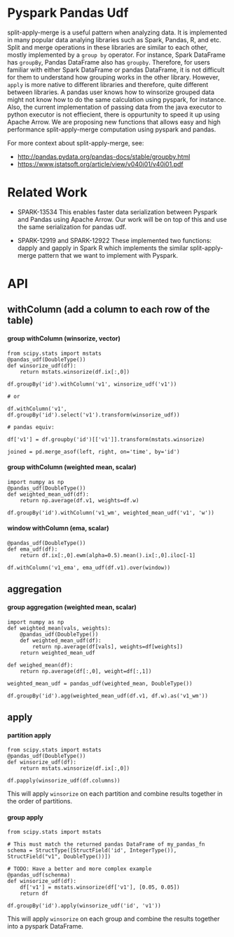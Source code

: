 Pyspark Pandas Udf
==================
split-apply-merge is a useful pattern when analyzing data. It is implemented in many popular data analying libraries such as Spark, Pandas, R, and etc. Split and merge operations in these libraries are similar to each other, mostly implemented by a `group by` operator. For instance, Spark DataFrame has `groupBy`, Pandas DataFrame also has `groupby`. Therefore, for users familiar with either Spark DataFrame or pandas DataFrame, it is not difficult for them to understand how grouping works in the other library. However, `apply` is more native to different libraries and therefore, quite different between libraries. A pandas user knows how to winsorize grouped data might not know how to do the same calculation using pyspark, for instance. Also, the current implementation of passing data from the java executor to python executor is not effiecient, there is oppurtunity to speed it up using Apache Arrow. We are proposing new functions that allows easy and high performance split-apply-merge computation using pyspark and pandas.

For more context about split-apply-merge, see:
* http://pandas.pydata.org/pandas-docs/stable/groupby.html
* https://www.jstatsoft.org/article/view/v040i01/v40i01.pdf

Related Work
============
* SPARK-13534
This enables faster data serialization between Pyspark and Pandas using Apache Arrow. Our work will be on top of this and use the same serialization for pandas udf.

* SPARK-12919 and SPARK-12922
These implemented two functions: dapply and gapply in Spark R which implements the similar split-apply-merge pattern that we want to implement with Pyspark.

API
===
## withColumn (add a column to each row of the table)
#### group withColumn (winsorize, vector)
```
from scipy.stats import mstats
@pandas_udf(DoubleType())
def winsorize_udf(df):
    return mstats.winsorize(df.ix[:,0])

df.groupBy('id').withColumn('v1', winsorize_udf('v1'))

# or

df.withColumn('v1', df.groupBy('id').select('v1').transform(winsorize_udf))

# pandas equiv:

df['v1'] = df.groupby('id')[['v1']].transform(mstats.winsorize)

joined = pd.merge_asof(left, right, on='time', by='id')
```

#### group withColumn (weighted mean, scalar)
```
import numpy as np
@pandas_udf(DoubleType())
def weighted_mean_udf(df):
    return np.average(df.v1, weights=df.w)

df.groupBy('id').withColumn('v1_wm', weighted_mean_udf('v1', 'w'))
```

#### window withColumn (ema, scalar)
```
@pandas_udf(DoubleType())
def ema_udf(df):
    return df.ix[:,0].ewm(alpha=0.5).mean().ix[:,0].iloc[-1]

df.withColumn('v1_ema', ema_udf(df.v1).over(window))
```

## aggregation
#### group aggregation (weighted mean, scalar)
```
import numpy as np
def weighted_mean(vals, weights):
    @pandas_udf(DoubleType())
    def weighted_mean_udf(df):
        return np.average(df[vals], weights=df[weights])
    return weighted_mean_udf

def weighed_mean(df):
    return np.average(df[:,0], weight=df[:,1])

weighted_mean_udf = pandas_udf(weighted_mean, DoubleType())

df.groupBy('id').agg(weighted_mean_udf(df.v1, df.w).as('v1_wm'))
```

## apply
#### partition apply
```
from scipy.stats import mstats
@pandas_udf(DoubleType())
def winsorize_udf(df):
    return mstats.winsorize(df.ix[:,0])

df.papply(winsorize_udf(df.columns))
```
This will apply `winsorize` on each partition and combine results together in the order of partitions.

#### group apply
```
from scipy.stats import mstats

# This must match the returned pandas DataFrame of my_pandas_fn
schema = StructType([StructField('id', IntegerType()), StructField("v1", DoubleType())])

# TODO: Have a better and more complex example
@pandas_udf(schenma)
def winsorize_udf(df):
    df['v1'] = mstats.winsorize(df['v1'], [0.05, 0.05])
    return df

df.groupBy('id').apply(winsorize_udf('id', 'v1'))
```
This will apply `winsorize` on each group and combine the results together into a pyspark DataFrame.
